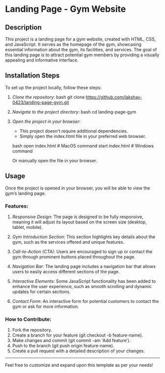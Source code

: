 # Landing Page - Gym Website

## Description

This project is a landing page for a gym website, created with HTML, CSS, and JavaScript. It serves as the homepage of the gym, showcasing essential information about the gym, its facilities, and services. The goal of this landing page is to attract potential gym members by providing a visually appealing and informative interface.

## Installation Steps

To set up the project locally, follow these steps:

1. *Clone the repository*:
    bash
    git clone https://github.com/lakshay-0423/landing-page-gym.git
    

2. *Navigate to the project directory*:
    bash
    cd landing-page-gym
    

3. *Open the project in your browser*:
    - This project doesn't require additional dependencies.
    - Simply open the index.html file in your preferred web browser.
    
    bash
    open index.html  # MacOS command
    start index.html # Windows command
    

    Or manually open the file in your browser.

## Usage

Once the project is opened in your browser, you will be able to view the gym’s landing page.

### Features:

1. *Responsive Design*: The page is designed to be fully responsive, meaning it will adjust its layout based on the screen size (desktop, tablet, mobile).

2. *Gym Introduction Section*: This section highlights key details about the gym, such as the services offered and unique features.

3. *Call-to-Action (CTA)*: Users are encouraged to sign up or contact the gym through prominent buttons placed throughout the page.

4. *Navigation Bar*: The landing page includes a navigation bar that allows users to easily access different sections of the page.

5. *Interactive Elements*: Some JavaScript functionality has been added to enhance the user experience, such as smooth scrolling and dynamic updates for certain sections.

6. *Contact Form*: An interactive form for potential customers to contact the gym or ask for more information.

### How to Contribute:

1. Fork the repository.
2. Create a branch for your feature (git checkout -b feature-name).
3. Make changes and commit (git commit -am 'Add feature').
4. Push to the branch (git push origin feature-name).
5. Create a pull request with a detailed description of your changes.

---

Feel free to customize and expand upon this template as per your needs!